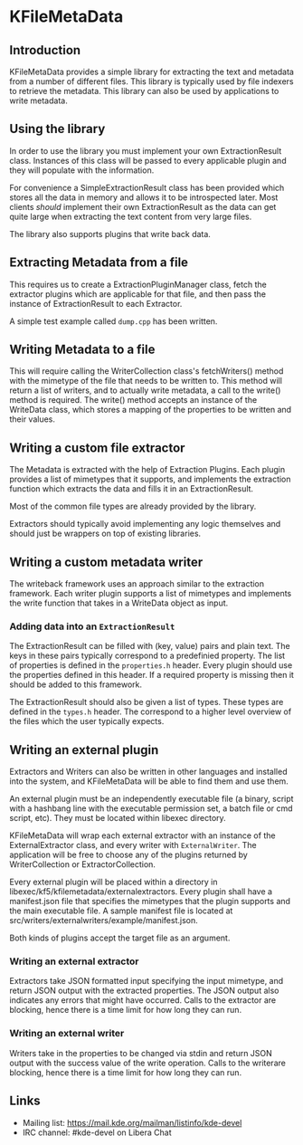 # KFileMetaData

## Introduction

KFileMetaData provides a simple library for extracting the text and metadata
from a number of different files. This library is typically used by file
indexers to retrieve the metadata. This library can also be used by applications to write metadata.

## Using the library

In order to use the library you must implement your own ExtractionResult
class. Instances of this class will be passed to every applicable plugin and
they will populate with the information.

For convenience a SimpleExtractionResult class has been provided which stores all the
data in memory and allows it to be introspected later. Most clients *should*
implement their own ExtractionResult as the data can get quite large when
extracting the text content from very large files.

The library also supports plugins that write back data.

## Extracting Metadata from a file

This requires us to create a ExtractionPluginManager class, fetch the extractor
plugins which are applicable for that file, and then pass the instance of
ExtractionResult to each Extractor.

A simple test example called `dump.cpp` has been written.

## Writing Metadata to a file

This will require calling the WriterCollection class's fetchWriters() method with the mimetype of the file that needs to be written to. This method will return a list of writers, and to actually write metadata, a call to the write() method is required. The write() method accepts an instance of the WriteData class, which stores a mapping of the properties to be written and their values.

## Writing a custom file extractor

The Metadata is extracted with the help of Extraction Plugins. Each plugin
provides a list of mimetypes that it supports, and implements the extraction
function which extracts the data and fills it in an ExtractionResult.

Most of the common file types are already provided by the library.

Extractors should typically avoid implementing any logic themselves and should
just be wrappers on top of existing libraries.

## Writing a custom metadata writer

The writeback framework uses an approach similar to the extraction framework. Each writer plugin supports a list of mimetypes and implements the write function that takes in a WriteData object as input.

### Adding data into an `ExtractionResult`

The ExtractionResult can be filled with (key, value) pairs and plain text. The
keys in these pairs typically correspond to a predefinied property. The list
of properties is defined in the `properties.h` header. Every plugin should
use the properties defined in this header. If a required property is missing
then it should be added to this framework.

The ExtractionResult should also be given a list of types. These types are
defined in the `types.h` header. The correspond to a higher level overview
of the files which the user typically expects.

## Writing an external plugin

Extractors and Writers can also be written in other languages and installed into the system,
and KFileMetaData will be able to find them and use them.

An external plugin must be an independently executable file (a binary,
script with a hashbang line with the executable permission set, a batch file or
cmd script, etc). They must be located within libexec directory.

KFileMetaData will wrap each external extractor with an instance of the ExternalExtractor class, and every writer with `ExternalWriter`. The application will be free to choose any of the plugins returned by WriterCollection or ExtractorCollection.

Every external plugin will be placed within a directory in libexec/kf5/kfilemetadata/externalextractors. Every plugin shall have a manifest.json file that specifies the mimetypes that the plugin supports and the main executable file. A sample manifest file is located at src/writers/externalwriters/example/manifest.json.

Both kinds of plugins accept the target file as an argument.

### Writing an external extractor

Extractors take JSON formatted input specifying the input mimetype, and return JSON output with the extracted properties. The JSON output also indicates any errors that might have occurred. Calls to the extractor are blocking, hence there is a time limit for how long they can run.

### Writing an external writer

Writers take in the properties to be changed via stdin and return JSON output with the success value of the write operation. Calls to the writerare blocking, hence there is a time limit for how long they can run.

## Links
- Mailing list: <https://mail.kde.org/mailman/listinfo/kde-devel>
- IRC channel: #kde-devel on Libera Chat
